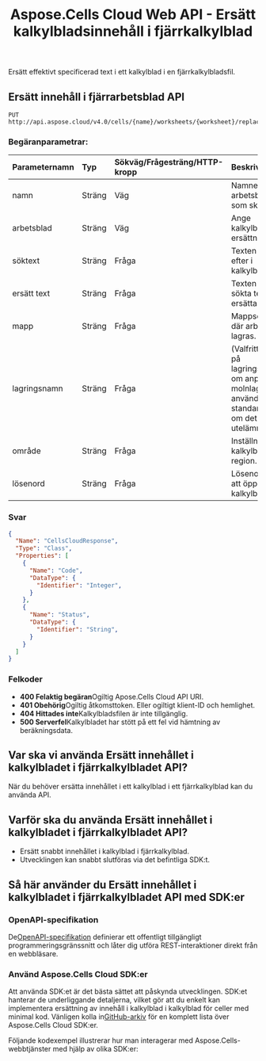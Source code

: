 ﻿---
title: Aspose.Cells Cloud Web API - Ersätt kalkylbladsinnehåll i fjärrkalkylblad
second_title: Documen
ArticleTitle: Replace Worksheet Content in Remote a Spreadshee
linktitle: Ersätt innehållet i fjärrarbetsbladet
type: docs
url: /sv/replace-content-in-remote-worksheet/
keywords: Aspose.Cells Cloud Web API, Replace Content, Remote Worksheet, Cloud Spreadsheet, Text Replacement, Office Cloud Integratio
description: Ersätt effektivt text i kalkylbladet i ett fjärrkalkylblad med hjälp av Aspose.Cells API
weight: 100
kwords: Excel, Office Moln, REST API, Kalkylblad, PDF, CSV, JSON, Markdown, Matcha alla tomma celler i ett Excel-kalkylblad, ReplaceContentInRemoteWorksheet
---
Ersätt effektivt specificerad text i ett kalkylblad i en fjärrkalkylbladsfil.

## **Ersätt innehåll i fjärrarbetsblad API**

```
PUT http://api.aspose.cloud/v4.0/cells/{name}/worksheets/{worksheet}/replace/content
```

### **Begäranparametrar:**

| Parameternamn| Typ| Sökväg/Frågesträng/HTTP-kropp| Beskrivning|
|:- |:- |:- |:- |
| namn| Sträng| Väg| Namnet på den arbetsboksfil som ska ändras.|
| arbetsblad| Sträng| Väg| Ange kalkylbladet för ersättningen.|
| söktext| Sträng| Fråga| Texten att söka efter i kalkylbladet.|
| ersätt text| Sträng| Fråga| Texten som den sökta texten ska ersättas med.|
| mapp| Sträng| Fråga| Mappsökvägen där arbetsboken lagras.|
| lagringsnamn| Sträng| Fråga|(Valfritt) Namnet på lagringsutrymmet om anpassad molnlagring används. Använd standardlagring om det utelämnas.|
| område| Sträng| Fråga| Inställningen för kalkylbladets region.|
| lösenord| Sträng| Fråga| Lösenordet för att öppna kalkylbladsfilen.|

### **Svar**

```json
{
  "Name": "CellsCloudResponse",
  "Type": "Class",
  "Properties": [
    {
      "Name": "Code",
      "DataType": {
        "Identifier": "Integer",
      }
    },
    {
      "Name": "Status",
      "DataType": {
        "Identifier": "String",
      }
    }
  ]
}
```

### Felkoder

- **400 Felaktig begäran**Ogiltig Apose.Cells Cloud API URI.
- **401 Obehörig**Ogiltig åtkomsttoken. Eller ogiltigt klient-ID och hemlighet.
- **404 Hittades inte**Kalkylbladsfilen är inte tillgänglig.
- **500 Serverfel**Kalkylbladet har stött på ett fel vid hämtning av beräkningsdata.

## Var ska vi använda Ersätt innehållet i kalkylbladet i fjärrkalkylbladet API?

När du behöver ersätta innehållet i ett kalkylblad i ett fjärrkalkylblad kan du använda API.

## Varför ska du använda Ersätt innehållet i kalkylbladet i fjärrkalkylbladet API?

- Ersätt snabbt innehållet i kalkylblad i fjärrkalkylblad.
- Utvecklingen kan snabbt slutföras via det befintliga SDK:t.

## Så här använder du Ersätt innehållet i kalkylbladet i fjärrkalkylbladet API med SDK:er

### OpenAPI-specifikation

 De[OpenAPI-specifikation](https://reference.aspose.cloud/cells/#/SearchControllor/ReplaceContentInRemoteWorksheet) definierar ett offentligt tillgängligt programmeringsgränssnitt och låter dig utföra REST-interaktioner direkt från en webbläsare.

### Använd Aspose.Cells Cloud SDK:er

Att använda SDK:et är det bästa sättet att påskynda utvecklingen. SDK:et hanterar de underliggande detaljerna, vilket gör att du enkelt kan implementera ersättning av innehåll i kalkylblad i kalkylblad för celler med minimal kod.
 Vänligen kolla in[GitHub-arkiv](https://github.com/aspose-cells-cloud) för en komplett lista över Aspose.Cells Cloud SDK:er.

Följande kodexempel illustrerar hur man interagerar med Aspose.Cells-webbtjänster med hjälp av olika SDK:er:

